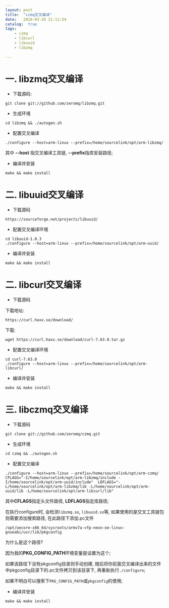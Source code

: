 ```yaml
---
layout: post
title:  "czmq交叉编译"
date:   2019-03-26 21:11:54
catalog:  true
tags:
    - czmq
    - libcurl
    - libuuid
    - libzmq
    
---
```


# 一. libzmq交叉编译

- 下载源码:

```
git clone git://github.com/zeromq/libzmq.git
```

- 生成环境

```
cd libzmq && ./autogen.sh
```

- 配置交叉编译

```
./configure --host=arm-linux --prefix=/home/sourcelink/opt/arm-libzmq/
```

其中 **--host** 指交叉编译工具链, **--prefix**指库安装路径;  


- 编译并安装

```
make && make install
```

# 二. libuuid交叉编译

- 下载源码

```
https://sourceforge.net/projects/libuuid/
```

- 配置交叉编译环境

```
cd libuuid-1.0.3
./configure --host=arm-linux --prefix=/home/sourcelink/opt/arm-uuid/
```

- 编译并安装

```
make && make install
```

# 二. libcurl交叉编译

- 下载源码

下载地址:  

```
https://curl.haxx.se/download/
```

下载:  

```
wget https://curl.haxx.se/download/curl-7.63.0.tar.gz
```

- 配置交叉编译环境

```
cd curl-7.63.0
./configure --host=arm-linux --prefix=/home/sourcelink/opt/arm-libcurl/
```


- 编译并安装

```
make && make install
```

# 三. libczmq交叉编译


- 下载源码

```
git clone git://github.com/zeromq/czmq.git
```

- 生成环境

```
cd czmq && ./autogen.sh
```

- 配置交叉编译

```
./configure --host=arm-linux --prefix=/home/sourcelink/opt/arm-czmq/ CFLAGS="-I/home/sourcelink/opt/arm-libzmq/include -I/home/sourcelink/opt/arm-uuid/include"  LDFLAGS="-L/home/sourcelink/opt/arm-libzmq/lib -L/home/sourcelink/opt/arm-uuid/lib -L/home/sourcelink/opt/arm-libcurl/lib" 
```

其中**CFLAGS**指定头文件路径, **LDFLAGS**指定库路径;  

在执行configure时, 会检测`libzmq.so`, `libuuid.so`等, 如果使用的是交叉工具链包则需要添加搜索路径, 在此路径下添加.pc文件

```
/opt/oecore-x86_64/sysroots/armv7a-vfp-neon-oe-linux-gnueabi/usr/lib/pkgconfig
```

为什么是这个路径?

因为我的**PKG_CONFIG_PATH**环境变量是设置为这个; 

如果该路径下没有pkgconfig目录则手动创建, 随后将你前面交叉编译出来的文件中pkgconfig目录下的.pc文件拷贝到该目录下, 再重新执行`./configure`;  

如果不明白可以搜索下`PKG_CONFIG_PATH`或`pkgconfig`的使用;  

- 编译并安装

```
make && make install
```















